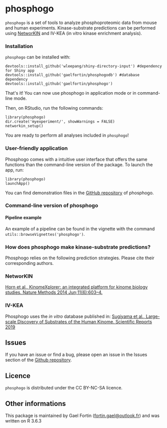 # __phosphogo__
`phosphogo` is a set of tools to analyze phosphoproteomic data from
mouse and human experiments. Kinase-substrate predictions can
be performed using [NetworKIN](http://kinomexplorer.info) and 
IV-KEA (in vitro kinase enrichment analysis).


### __Installation__
`phosphogo` can be installed with:

```
devtools::install_github('wleepang/shiny-directory-input') #dependency for Shiny app
devtools::install_github('gaelfortin/phosphogodb') #database dependency
devtools::install_github('gaelfortin/phosphogo')
```
That's it! You can now use phosphogo in application mode or in command-line mode.


Then, on RStudio, run the following commands:

```
library(phosphogo)
dir.create('myexperiment/', showWarnings = FALSE) 
networkin_setup()
```

You are ready to perform all analyses included in `phosphogo`!

### User-friendly application

Phosphogo comes with a intuitive user interface that offers the same functions
than the command-line version of the package. To launch the app, run:

```
library(phosphogo)
launchApp()
```

You can find demonstration files in the [GitHub repository](https://github.com/gaelfortin/phosphogo) of phosphogo.

### __Command-line version of phosphogo__

#### Pipeline example

An example of a pipeline can be found in the vignette with the command
`utils::browseVignettes('phosphogo')`.


### __How does phosphogo make kinase-substrate predictions?__
Phosphogo relies on the following prediction strategies. Please cite their corresponding authors.

### NetworKIN
[Horn et al., KinomeXplorer: an integrated platform for kinome biology studies. Nature Methods 2014 Jun;11(6):603–4.](http://www.nature.com/nmeth/journal/v11/n6/full/nmeth.2968.html)

### IV-KEA
Phosphogo uses the *in vitro* database published in:
[Sugiyama et al., Large-scale Discovery of Substrates of the Human Kinome. Scientific Reports 2019](https://www.nature.com/articles/s41598-019-46385-4)

## Issues
If you have an issue or find a bug, please open an issue
in the Issues section of the [Github repository](https://github.com/gaelfortin/phosphogo/issues).

## Licence
`phosphogo` is distributed under the CC BY-NC-SA licence.

## Other informations
This package is maintained by Gael Fortin (fortin.gael@outlook.fr) and was written
on R 3.6.3
